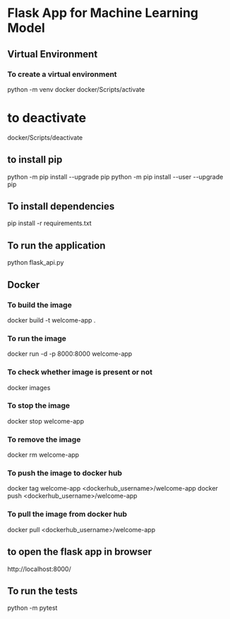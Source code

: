 # Flask App for Machine Learning Model

## Virtual Environment
### To create a virtual environment
python -m venv docker
docker/Scripts/activate

# to deactivate
docker/Scripts/deactivate

## to install pip
python -m pip install --upgrade pip
python -m pip install --user --upgrade pip

## To install dependencies
pip install -r requirements.txt

## To run the application
python flask_api.py

## Docker
### To build the image
docker build -t welcome-app .

### To run the image
docker run -d -p 8000:8000 welcome-app

### To check whether image is present or not
docker images

### To stop the image
docker stop welcome-app

### To remove the image
docker rm welcome-app

### To push the image to docker hub
docker tag welcome-app <dockerhub_username>/welcome-app
docker push <dockerhub_username>/welcome-app

### To pull the image from docker hub
docker pull <dockerhub_username>/welcome-app

## to open the flask app in browser
http://localhost:8000/

## To run the tests
python -m pytest
